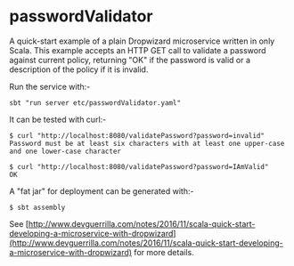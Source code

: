 passwordValidator
=================
A quick-start example of a plain Dropwizard microservice written in only Scala. This example accepts an HTTP GET call to validate a password against current policy, returning "OK" if the password is valid or a description of the policy if it is invalid.

Run the service with:-

	sbt "run server etc/passwordValidator.yaml"
	
It can be tested with curl:-

	$ curl "http://localhost:8080/validatePassword?password=invalid"
	Password must be at least six characters with at least one upper-case and one lower-case character
	
	$ curl "http://localhost:8080/validatePassword?password=IAmValid"
	OK

A "fat jar" for deployment can be generated with:-

	$ sbt assembly

See [http://www.devguerrilla.com/notes/2016/11/scala-quick-start-developing-a-microservice-with-dropwizard](http://www.devguerrilla.com/notes/2016/11/scala-quick-start-developing-a-microservice-with-dropwizard) for more details.